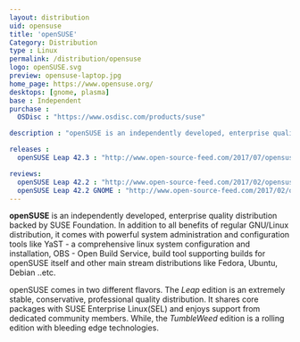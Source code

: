 ```yaml
---
layout: distribution
uid: opensuse
title: 'openSUSE'
Category: Distribution
type : Linux
permalink: /distribution/opensuse
logo: openSUSE.svg
preview: opensuse-laptop.jpg
home_page: https://www.opensuse.org/
desktops: [gnome, plasma]
base : Independent
purchase :
  OSDisc : "https://www.osdisc.com/products/suse"

description : "openSUSE is an independently developed, enterprise quality distribution backed by SUSE Foundation. Reviews, updates and other stories on openSUSE"

releases :
  openSUSE Leap 42.3 : "http://www.open-source-feed.com/2017/07/opensuse-leap-423-released-with-better.html"

reviews:
  openSUSE Leap 42.2 : "http://www.open-source-feed.com/2017/02/opensuse-leap-422-is-extremely-stable.html"
  openSUSE Leap 42.2 GNOME : "http://www.open-source-feed.com/2017/02/opensuse-leap-422-gnome-flavor-is.html"
---
```


**openSUSE** is an independently developed, enterprise quality distribution backed by SUSE Foundation. In addition to all benefits of regular GNU/Linux distribution, it comes with powerful system administration and configuration tools like YaST - a comprehensive linux system configuration and installation, OBS - Open Build Service, build tool supporting builds for openSUSE itself and other main stream distributions like Fedora, Ubuntu, Debian ..etc.

openSUSE comes in two different flavors. The *Leap* edition is an extremely stable, conservative, professional quality distribution. It shares core packages with SUSE Enterprise Linux(SEL) and enjoys support from dedicated community members. While, the *TumbleWeed* edition is a rolling edition with bleeding edge technologies.
